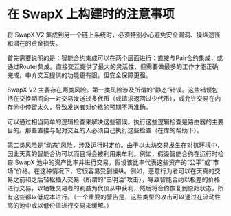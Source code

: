 # 在 SwapX 上构建时的注意事项
将 SwapX V2 集成到另一个链上系统时，必须特别小心避免安全漏洞、操纵途径和潜在的资金损失。

首先需要说明的是：智能合约集成可以在两个层面进行：直接与Pair合约集成，或通过Router集成。直接交互提供了最大的灵活性，但需要做最多的工作才能正确完成。中介交互提供的功能更有限，但安全保障更强。

SwapX V2 主要存在两类风险。第一类风险涉及所谓的“静态”错误。这些错误包括在交换期间向一对交易发送过多代币（或请求返回过少代币），或允许交易在内存池中停留太久，导致发送者对价格的预期不再准确。

可以通过相当简单的逻辑检查来解决这些错误。执行这些逻辑检查是路由器的主要目的。那些直接与配对交互的人必须自己执行这些检查（在库的帮助下）。

第二类风险是“动态”风险，涉及运行时定价。由于以太坊交易发生在对抗环境中，因此天真的智能合约可以而且将会被利用来牟利。例如，假设智能合约在运行时检查 SwapX 池中的资产比率并进行交易，假设该比率代表这些资产的“公平”或“市场”价格。在这种情况下，它很容易受到操纵。例如，恶意行为者可以在天真的交易之前和之后轻松插入交易（所谓的“三明治”攻击），导致智能合约以极差的价格进行交易，以牺牲交易者的利益为代价从中获利，然后将合约恢复到原始状态，所有这些都以低成本进行。（一个重要的警告是，这些类型的攻击可以通过在流动性高的池中或以低价值进行交易来缓解。）
